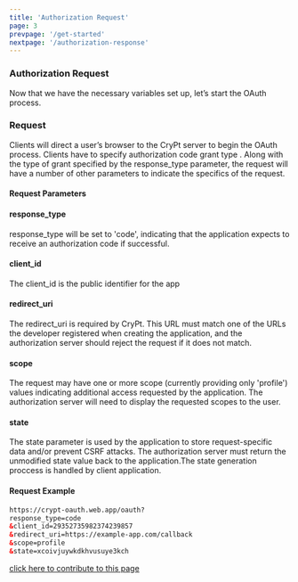```yaml
---
title: 'Authorization Request'
page: 3
prevpage: '/get-started'
nextpage: '/authorization-response'
---
```


### Authorization Request

Now that we have the necessary variables set up, let’s start the OAuth process.

### Request

Clients will direct a user’s browser to the CryPt server to begin the OAuth process. Clients have to specify authorization code grant type . Along with the type of grant specified by the response_type parameter, the request will have a number of other parameters to indicate the specifics of the request.

#### Request Parameters

#### response_type

response_type will be set to 'code', indicating that the application expects to receive an authorization code if successful.

#### client_id

The client_id is the public identifier for the app

#### redirect_uri 

The redirect_uri is required by CryPt. This URL must match one of the URLs the developer registered when creating the application, and the authorization server should reject the request if it does not match.

#### scope

The request may have one or more scope (currently providing only 'profile') values indicating additional access requested by the application. The authorization server will need to display the requested scopes to the user.

#### state

The state parameter is used by the application to store request-specific data and/or prevent CSRF attacks. The authorization server must return the unmodified state value back to the application.The state generation proccess is handled by client application.

#### Request Example

```html
https://crypt-oauth.web.app/oauth?
response_type=code
&client_id=29352735982374239857
&redirect_uri=https://example-app.com/callback
&scope=profile
&state=xcoivjuywkdkhvusuye3kch
```

[click here to contribute to this page](https://github.com/sharvan-sharma/CryPt-docs/tree/master/src/markdown-pages/authorization-request.md)